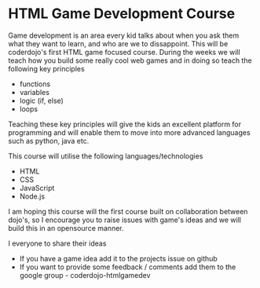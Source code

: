 HTML Game Development Course
===========

Game development is an area every kid talks about when you ask them what they want to learn, and who are we to dissappoint.
This will be coderdojo's first HTML game focused course.  During the weeks we will teach how you build some really cool web
games and in doing so teach the following key principles
* functions
* variables
* logic (if, else)
* loops

Teaching these key principles will give the kids an excellent platform for programming and will enable them to move into
more advanced languages such as python, java etc.

This course will utilise the following languages/technologies
* HTML
* CSS
* JavaScript
* Node.js

I am hoping this course will the first course built on collaboration between dojo's, so I encourage you to raise issues with 
game's ideas and we will build this in an opensource manner.

I everyone to share their ideas
* If you have a game idea add it to the projects issue on github
* If you want to provide some feedback / comments add them to the google group - coderdojo-htmlgamedev
